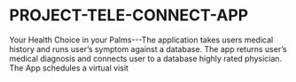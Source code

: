 # PROJECT-TELE-CONNECT-APP
Your Health Choice in your Palms---The application takes users medical history and runs user’s symptom against a database. The app returns user’s medical diagnosis and connects user to a database highly rated physician. The App schedules a virtual visit  
